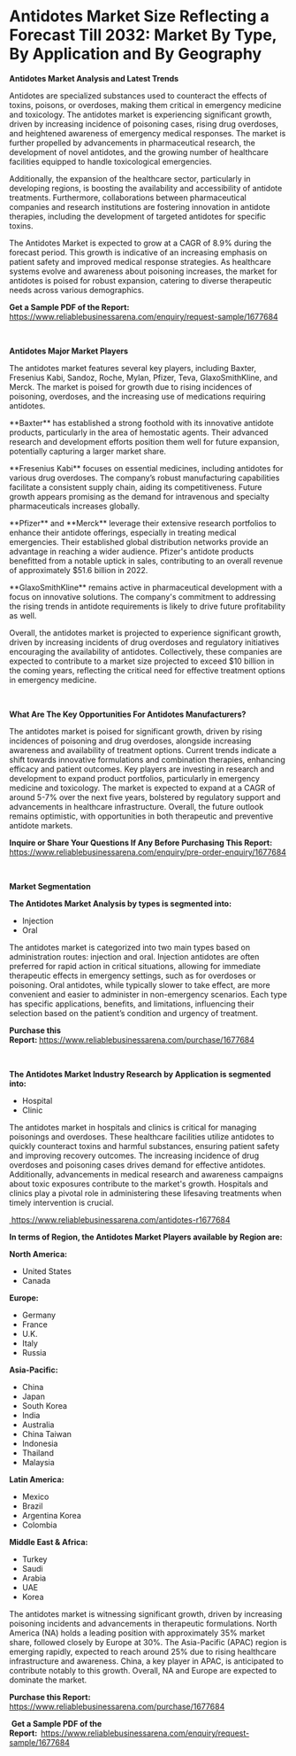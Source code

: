 <p><h1>Antidotes Market Size Reflecting a Forecast Till 2032: Market By Type, By Application and By Geography</h1></p><p><strong>Antidotes Market Analysis and Latest Trends</strong></p>
<p><p>Antidotes are specialized substances used to counteract the effects of toxins, poisons, or overdoses, making them critical in emergency medicine and toxicology. The antidotes market is experiencing significant growth, driven by increasing incidence of poisoning cases, rising drug overdoses, and heightened awareness of emergency medical responses. The market is further propelled by advancements in pharmaceutical research, the development of novel antidotes, and the growing number of healthcare facilities equipped to handle toxicological emergencies.</p><p>Additionally, the expansion of the healthcare sector, particularly in developing regions, is boosting the availability and accessibility of antidote treatments. Furthermore, collaborations between pharmaceutical companies and research institutions are fostering innovation in antidote therapies, including the development of targeted antidotes for specific toxins.</p><p>The Antidotes Market is expected to grow at a CAGR of 8.9% during the forecast period. This growth is indicative of an increasing emphasis on patient safety and improved medical response strategies. As healthcare systems evolve and awareness about poisoning increases, the market for antidotes is poised for robust expansion, catering to diverse therapeutic needs across various demographics.</p></p>
<p><strong>Get a Sample PDF of the Report:&nbsp;</strong> <a href="https://www.reliablebusinessarena.com/enquiry/request-sample/1677684?utm_campaign=3028&utm_medium=2&utm_source=Github&utm_content=ia&utm_term=19042025&utm_id=antidotes">https://www.reliablebusinessarena.com/enquiry/request-sample/1677684</a></p>
<p>&nbsp;</p>
<p><strong>Antidotes Major Market Players</strong></p>
<p><p>The antidotes market features several key players, including Baxter, Fresenius Kabi, Sandoz, Roche, Mylan, Pfizer, Teva, GlaxoSmithKline, and Merck. The market is poised for growth due to rising incidences of poisoning, overdoses, and the increasing use of medications requiring antidotes.</p><p>**Baxter** has established a strong foothold with its innovative antidote products, particularly in the area of hemostatic agents. Their advanced research and development efforts position them well for future expansion, potentially capturing a larger market share.</p><p>**Fresenius Kabi** focuses on essential medicines, including antidotes for various drug overdoses. The company’s robust manufacturing capabilities facilitate a consistent supply chain, aiding its competitiveness. Future growth appears promising as the demand for intravenous and specialty pharmaceuticals increases globally.</p><p>**Pfizer** and **Merck** leverage their extensive research portfolios to enhance their antidote offerings, especially in treating medical emergencies. Their established global distribution networks provide an advantage in reaching a wider audience. Pfizer's antidote products benefitted from a notable uptick in sales, contributing to an overall revenue of approximately $51.6 billion in 2022.</p><p>**GlaxoSmithKline** remains active in pharmaceutical development with a focus on innovative solutions. The company's commitment to addressing the rising trends in antidote requirements is likely to drive future profitability as well.</p><p>Overall, the antidotes market is projected to experience significant growth, driven by increasing incidents of drug overdoses and regulatory initiatives encouraging the availability of antidotes. Collectively, these companies are expected to contribute to a market size projected to exceed $10 billion in the coming years, reflecting the critical need for effective treatment options in emergency medicine.</p></p>
<p>&nbsp;</p>
<p><strong>What Are The Key Opportunities For Antidotes Manufacturers?</strong></p>
<p><p>The antidotes market is poised for significant growth, driven by rising incidences of poisoning and drug overdoses, alongside increasing awareness and availability of treatment options. Current trends indicate a shift towards innovative formulations and combination therapies, enhancing efficacy and patient outcomes. Key players are investing in research and development to expand product portfolios, particularly in emergency medicine and toxicology. The market is expected to expand at a CAGR of around 5-7% over the next five years, bolstered by regulatory support and advancements in healthcare infrastructure. Overall, the future outlook remains optimistic, with opportunities in both therapeutic and preventive antidote markets.</p></p>
<p><strong>Inquire or Share Your Questions If Any Before Purchasing This Report:</strong> <a href="https://www.reliablebusinessarena.com/enquiry/pre-order-enquiry/1677684?utm_campaign=3028&utm_medium=2&utm_source=Github&utm_content=ia&utm_term=19042025&utm_id=antidotes">https://www.reliablebusinessarena.com/enquiry/pre-order-enquiry/1677684</a></p>
<p>&nbsp;</p>
<p><strong>Market Segmentation</strong></p>
<p><strong>The Antidotes Market Analysis by types is segmented into:</strong></p>
<p><ul><li>Injection</li><li>Oral</li></ul></p>
<p><p>The antidotes market is categorized into two main types based on administration routes: injection and oral. Injection antidotes are often preferred for rapid action in critical situations, allowing for immediate therapeutic effects in emergency settings, such as for overdoses or poisoning. Oral antidotes, while typically slower to take effect, are more convenient and easier to administer in non-emergency scenarios. Each type has specific applications, benefits, and limitations, influencing their selection based on the patient’s condition and urgency of treatment.</p></p>
<p><strong>Purchase this Report:&nbsp;</strong><a href="https://www.reliablebusinessarena.com/purchase/1677684?utm_campaign=3028&utm_medium=2&utm_source=Github&utm_content=ia&utm_term=19042025&utm_id=antidotes">https://www.reliablebusinessarena.com/purchase/1677684</a></p>
<p>&nbsp;</p>
<p><strong>The Antidotes Market Industry Research by Application is segmented into:</strong></p>
<p><ul><li>Hospital</li><li>Clinic</li></ul></p>
<p><p>The antidotes market in hospitals and clinics is critical for managing poisonings and overdoses. These healthcare facilities utilize antidotes to quickly counteract toxins and harmful substances, ensuring patient safety and improving recovery outcomes. The increasing incidence of drug overdoses and poisoning cases drives demand for effective antidotes. Additionally, advancements in medical research and awareness campaigns about toxic exposures contribute to the market's growth. Hospitals and clinics play a pivotal role in administering these lifesaving treatments when timely intervention is crucial.</p></p>
<p><a href="https://www.reliablebusinessarena.com/antidotes-r1677684?utm_campaign=3028&utm_medium=2&utm_source=Github&utm_content=ia&utm_term=19042025&utm_id=antidotes">&nbsp;https://www.reliablebusinessarena.com/antidotes-r1677684</a></p>
<p><strong>In terms of Region, the Antidotes Market Players available by Region are:</strong></p>
<p>
    <p> <strong> North America: </strong>
        <ul>
            <li>United States</li>
            <li>Canada</li>
        </ul>
        </p> 
    <p> <strong> Europe: </strong>
        <ul>
            <li>Germany</li>
            <li>France</li>
            <li>U.K.</li>
            <li>Italy</li>
            <li>Russia</li>
        </ul>
        </p> 
    <p> <strong> Asia-Pacific: </strong>
        <ul>
            <li>China</li>
            <li>Japan</li>
            <li>South Korea</li>
            <li>India</li>
            <li>Australia</li>
            <li>China Taiwan</li>
            <li>Indonesia</li>
            <li>Thailand</li>
            <li>Malaysia</li>
        </ul>
        </p> 
    <p> <strong> Latin America: </strong>
        <ul>
            <li>Mexico</li>
            <li>Brazil</li>
            <li>Argentina Korea</li>
            <li>Colombia</li>
        </ul>
        </p> 
    <p> <strong> Middle East & Africa: </strong>
        <ul>
            <li>Turkey</li>
            <li>Saudi</li>
            <li>Arabia</li>
            <li>UAE</li>
            <li>Korea</li>
        </ul>
    </p>
    </p>
<p><p>The antidotes market is witnessing significant growth, driven by increasing poisoning incidents and advancements in therapeutic formulations. North America (NA) holds a leading position with approximately 35% market share, followed closely by Europe at 30%. The Asia-Pacific (APAC) region is emerging rapidly, expected to reach around 25% due to rising healthcare infrastructure and awareness. China, a key player in APAC, is anticipated to contribute notably to this growth. Overall, NA and Europe are expected to dominate the market.</p></p>
<p><strong>Purchase this Report: </strong><a href="https://www.reliablebusinessarena.com/purchase/1677684?utm_campaign=3028&utm_medium=2&utm_source=Github&utm_content=ia&utm_term=19042025&utm_id=antidotes">https://www.reliablebusinessarena.com/purchase/1677684</a></p>
<p>&nbsp;<strong>Get a Sample PDF of the Report:&nbsp;&nbsp;</strong><a href="https://www.reliablebusinessarena.com/enquiry/request-sample/1677684?utm_campaign=3028&utm_medium=2&utm_source=Github&utm_content=ia&utm_term=19042025&utm_id=antidotes">https://www.reliablebusinessarena.com/enquiry/request-sample/1677684</a></p>
<p><strong></strong></p>
<p><p></p><p></p><p></p></p>